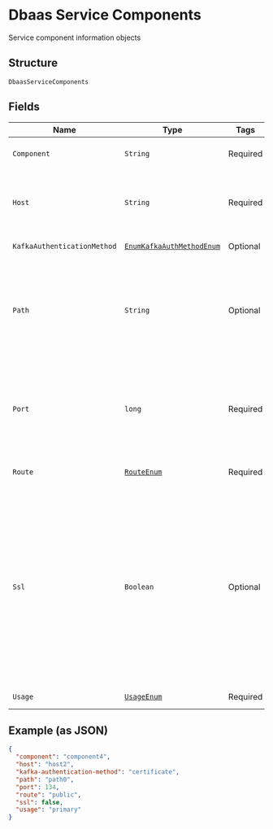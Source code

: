 
# Dbaas Service Components

Service component information objects

## Structure

`DbaasServiceComponents`

## Fields

| Name | Type | Tags | Description | Getter | Setter |
|  --- | --- | --- | --- | --- | --- |
| `Component` | `String` | Required | Service component name | String getComponent() | setComponent(String component) |
| `Host` | `String` | Required | DNS name for connecting to the service component | String getHost() | setHost(String host) |
| `KafkaAuthenticationMethod` | [`EnumKafkaAuthMethodEnum`](../../doc/models/enum-kafka-auth-method-enum.md) | Optional | - | EnumKafkaAuthMethodEnum getKafkaAuthenticationMethod() | setKafkaAuthenticationMethod(EnumKafkaAuthMethodEnum kafkaAuthenticationMethod) |
| `Path` | `String` | Optional | Path component of the service URL (useful only if service component is HTTP or HTTPS endpoint) | String getPath() | setPath(String path) |
| `Port` | `long` | Required | Port number for connecting to the service component<br>**Constraints**: `>= 0`, `<= 65535` | long getPort() | setPort(long port) |
| `Route` | [`RouteEnum`](../../doc/models/route-enum.md) | Required | Network access route | RouteEnum getRoute() | setRoute(RouteEnum route) |
| `Ssl` | `Boolean` | Optional | Whether the endpoint is encrypted or accepts plaintext.<br>By default endpoints are always encrypted and<br>this property is only included for service components that may disable encryption. | Boolean getSsl() | setSsl(Boolean ssl) |
| `Usage` | [`UsageEnum`](../../doc/models/usage-enum.md) | Required | DNS usage name | UsageEnum getUsage() | setUsage(UsageEnum usage) |

## Example (as JSON)

```json
{
  "component": "component4",
  "host": "host2",
  "kafka-authentication-method": "certificate",
  "path": "path0",
  "port": 134,
  "route": "public",
  "ssl": false,
  "usage": "primary"
}
```

